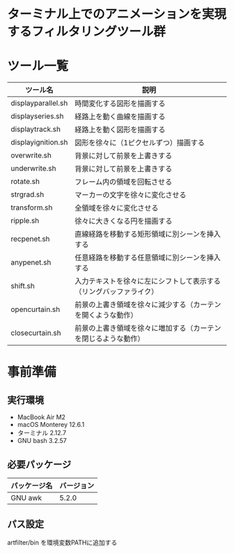 # ターミナル上でのアニメーションを実現するフィルタリングツール群

# ツール一覧

| ツール名             | 説明                                                                           |
| -------------------- | ------------------------------------------------------------------------------ |
| displayparallel.sh   | 時間変化する図形を描画する                                                     |
| displayseries.sh     | 経路上を動く曲線を描画する                                                     |
| displaytrack.sh      | 経路上を動く図形を描画する                                                     |
| displayignition.sh   | 図形を徐々に（1ピクセルずつ）描画する                                          |
| overwrite.sh         | 背景に対して前景を上書きする                                                   |
| underwrite.sh        | 背景に対して前景を上書きする                                                   |
| rotate.sh            | フレーム内の領域を回転させる                                                   |
| strgrad.sh           | マーカーの文字を徐々に変化させる                                               |
| transform.sh         | 全領域を徐々に変化させる                                                       |
| ripple.sh            | 徐々に大きくなる円を描画する                                                   |
| recpenet.sh          | 直線経路を移動する矩形領域に別シーンを挿入する                                 |
| anypenet.sh          | 任意経路を移動する任意領域に別シーンを挿入する                                 |
| shift.sh             | 入力テキストを徐々に左にシフトして表示する（リングバッファライク）             |
| opencurtain.sh       | 前景の上書き領域を徐々に減少する（カーテンを開くような動作）                   |
| closecurtain.sh      | 前景の上書き領域を徐々に増加する（カーテンを閉じるような動作）                 |

# 事前準備
## 実行環境

- MacBook Air M2
- macOS Monterey 12.6.1
- ターミナル 2.12.7
- GNU bash 3.2.57

## 必要パッケージ

| パッケージ名 | バージョン |
| ------------ | ---------- |
| GNU awk      | 5.2.0      |

## パス設定

artfilter/bin を環境変数PATHに追加する
